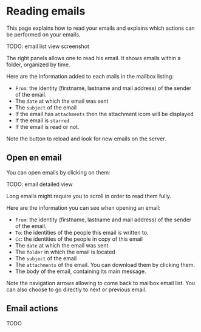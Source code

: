 # Reading emails

This page explains how to read your emails and explains which actions can be performed on your emails.


TODO: email list view screenshot

The right panels allows one to read his email. It shows emails within a folder, organized by time.

Here are the information added to each mails in the mailbox listing:

 - `From`: the identity (firstname, lastname and mail address) of the sender of the email.
 - The `date` at which the email was sent
 - The `subject` of the email
 - If the email has `attachments` then the attachment icom will be displayed
 - If the email is `starred`
 - If the email is read or not.

Note the button to reload and look for new emails on the server.

## Open en email

You can open emails by clicking on them:

TODO: email detailed view

Long emails might require you to scroll in order to read them fully.

Here are the information you can see when opening an email:

 - `From`: the identity (firstname, lastname and mail address) of the sender of the email.
 - `To`: the identities of the people this email is written to.
 - `Cc`: the identities of the people in copy of this email
 - The `date` at which the email was sent
 - The `folder` in which the email is located
 - The `subject` of the email
 - The `attachments` of the email. You can download them by clicking them.
 - The body of the email, containing its main message.

Note the navigation arrows allowing to come back to mailbox email list. You can also choose to go directly to next or previous email.

## Email actions

TODO
